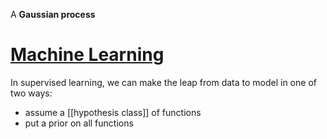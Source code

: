 A **Gaussian process**

# [Machine Learning](http://www.gaussianprocess.org/gpml/chapters/RW1.pdf)

In supervised learning, we can make the leap from data to model in one of two ways:

* assume a [[hypothesis class]] of functions
* put a prior on all functions